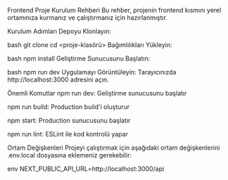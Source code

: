 Frontend Proje Kurulum Rehberi
Bu rehber, projenin frontend kısmını yerel ortamınıza kurmanız ve çalıştırmanız için hazırlanmıştır.


Kurulum Adımları
Depoyu Klonlayın:

bash
git clone <repo-url>
cd <proje-klasörü>
Bağımlılıkları Yükleyin:

bash
npm install
Geliştirme Sunucusunu Başlatın:

bash
npm run dev
Uygulamayı Görüntüleyin:
Tarayıcınızda http://localhost:3000 adresini açın.

Önemli Komutlar
npm run dev: Geliştirme sunucusunu başlatır

npm run build: Production build'i oluşturur

npm start: Production sunucusunu başlatır

npm run lint: ESLint ile kod kontrolü yapar


Ortam Değişkenleri
Projeyi çalıştırmak için aşağıdaki ortam değişkenlerini .env.local dosyasına eklemeniz gerekebilir:

env
NEXT_PUBLIC_API_URL=http://localhost:3000/api

